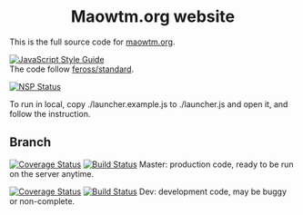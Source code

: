 <h1 align="center">Maowtm.org website</h1>

This is the full source code for [maowtm.org](https://maowtm.org).

[![JavaScript Style Guide](https://cdn.rawgit.com/feross/standard/master/badge.svg)](https://github.com/feross/standard)
<br />
The code follow <a href="https://github.com/feross/standard">feross/standard</a>.

[![NSP Status](https://nodesecurity.io/orgs/maowtmorg/projects/c750c1c8-a57a-4dfb-a8f4-f2190a6ea3ca/badge)](https://nodesecurity.io/orgs/maowtmorg/projects/c750c1c8-a57a-4dfb-a8f4-f2190a6ea3ca)

To run in local, copy ./launcher.example.js to ./launcher.js and open it, and follow the instruction.

## Branch

[![Coverage Status](https://coveralls.io/repos/github/micromaomao/maowtm.org/badge.svg?branch=master)](https://coveralls.io/github/micromaomao/maowtm.org?branch=master)
[![Build Status](https://travis-ci.org/micromaomao/maowtm.org.svg?branch=master)](https://travis-ci.org/micromaomao/maowtm.org)
Master:
production code, ready to be run on the server anytime.

[![Coverage Status](https://coveralls.io/repos/github/micromaomao/maowtm.org/badge.svg?branch=dev)](https://coveralls.io/github/micromaomao/maowtm.org?branch=dev)
[![Build Status](https://travis-ci.org/micromaomao/maowtm.org.svg?branch=dev)](https://travis-ci.org/micromaomao/maowtm.org)
Dev:
development code, may be buggy or non-complete.
